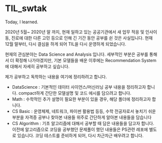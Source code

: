 # TIL_swtak
Today, I learned.


2020년 5월~ 2020년 말 까지, 현재 일하고 있는 공공기관에서 새 업무 적응 및 인사이동, 진로에 대한 다른 고민 등으로 인해 긴 기간 동안 공부를 쉰 것은 사실입니다.
현재 12월 말부터, 다시 결심을 하게 되어 TIL을 다시 운영하게 되었습니다.

현재의 관심분야는 Data Science and Analysis 입니다.
세부적인 부분은 공부를 통해서 더 확정해 나가야겠지만, 기본 모델들을 배운 이후에는 Recommendation System에 대해서 자세히 공부하고 싶습니다.

제가 공부하고 독학하는 내용을 여기에 정리하려고 합니다.

- DataScience : 기본적인 데이터 사이언스/머신러닝 공부 내용을 정리하고자 합니다. compact하게 간단한 모델설명 및 코드 에시를 담으려고 합니다.
- Math : 수학적인 추가 설명이 필요한 부분이 있을 경우, 해당 폴더에 정리하고자 합니다.
- CS Basic : 운영체제, 네트워크, 파이썬 활용법 등등, 수학 전공자로서 놓치기 쉬운 부분을 자격증 공부나 찾아본 내용들 위주로 간단하게 알아본 내용들을 담습니다
- CS Algorithm : 기초 알고리즘에 대해서 공부할 때 담은 내용들을 담고자 합니다. 이전에 알고리즘으로 코딩을 공부했던 문제풀이 했던 내용들은 PS관련 레포에 별도로 있습니다. 코딩 테스트를 준비하게 되어, 다시 차근차근 배우려고 합니다.
